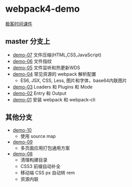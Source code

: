 # webpack4-demo

[极客时间课件](https://github.com/lalalazero/geektime-webpack-course)

## master 分支上
- [demo-07](https://github.com/lalalazero/webpack4-demo/tree/master/demo-07) 文件压缩(HTML,CSS,JavaScript)
- [demo-06](https://github.com/lalalazero/webpack4-demo/tree/master/demo-06) 文件指纹
- [demo-05](https://github.com/lalalazero/webpack4-demo/tree/master/demo-05) 文件监听和热更新WDS
- [demo-04](https://github.com/lalalazero/webpack4-demo/tree/master/demo-04) 常见资源的 webpack 解析配置
    - ES6, JSX, CSS, Less, 图片和字体，base64内联图片
- [demo-03](https://github.com/lalalazero/webpack4-demo/tree/master/demo-03) Loaders 和 Plugins 和 Mode
- [demo-02](https://github.com/lalalazero/webpack4-demo/tree/master/demo-02) Entry 和 Output
- [demo-01](https://github.com/lalalazero/webpack4-demo/tree/master/demo-01) 安装 webpack 和 webpack-cli

## 其他分支

- [demo-10](https://github.com/lalalazero/webpack4-demo/blob/demo-10/demo.md)
    - 使用 source map
- [demo-09](https://github.com/lalalazero/webpack4-demo/blob/demo-09/demo.md) 
    - 多页面应用打包通用方案
- [demo-08](https://github.com/lalalazero/webpack4-demo/blob/demo-08/demo.md) 
    - 清理构建目录
    - CSS3 前缀自动补全
    - 移动端 CSS px 自动转 rem
    - 资源内联






